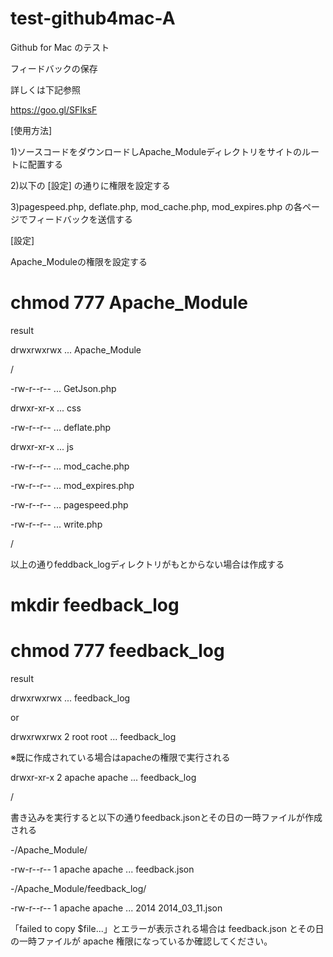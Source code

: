 test-github4mac-A
=================

Github for Mac のテスト

フィードバックの保存

詳しくは下記参照

https://goo.gl/SFIksF

[使用方法]

1)ソースコードをダウンロードしApache_Moduleディレクトリをサイトのルートに配置する

2)以下の [設定] の通りに権限を設定する

3)pagespeed.php, deflate.php, mod_cache.php, mod_expires.php の各ページでフィードバックを送信する

[設定]

Apache_Moduleの権限を設定する

  # chmod 777 Apache_Module

result

drwxrwxrwx ... Apache_Module

/

-rw-r--r-- ... GetJson.php

drwxr-xr-x ... css

-rw-r--r-- ... deflate.php

drwxr-xr-x ... js

-rw-r--r-- ... mod_cache.php

-rw-r--r-- ... mod_expires.php

-rw-r--r-- ... pagespeed.php

-rw-r--r-- ... write.php

/

以上の通りfeddback_logディレクトリがもとからない場合は作成する

  # mkdir feedback_log

  # chmod 777 feedback_log

result

drwxrwxrwx ... feedback_log

or 

drwxrwxrwx 2 root   root  ... feedback_log

※既に作成されている場合はapacheの権限で実行される

drwxr-xr-x 2 apache apache ... feedback_log

/

書き込みを実行すると以下の通りfeedback.jsonとその日の一時ファイルが作成される

-/Apache_Module/

-rw-r--r-- 1 apache apache ... feedback.json

-/Apache_Module/feedback_log/

-rw-r--r-- 1 apache apache ... 2014 2014_03_11.json

「failed to copy $file...」とエラーが表示される場合は
feedback.json とその日の一時ファイルが apache 権限になっているか確認してください。
